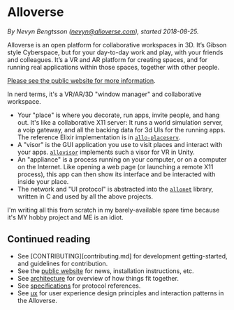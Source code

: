 # Alloverse

_By Nevyn Bengtsson (nevyn@alloverse.com), started 2018-08-25._

Alloverse is an open platform for collaborative workspaces in 3D.
It’s Gibson style Cyberspace, but for your day-to-day work and play, with your friends and colleagues. It’s a VR and AR platform for creating spaces, and for running real applications within those spaces, together with other people. 

[Please see the public website for more information](https://alloverse.com).

In nerd terms, it's a VR/AR/3D "window manager" and collaborative workspace.

* Your "place" is where you decorate, run apps, invite people, and
  hang out. It's like a collaborative X11 server: It runs a world simulation
  server, a voip gateway, and all the backing data for 3d UIs for
  the running apps. The reference Elixir implementation is in 
  [`allo-placeserv`](https://github.com/alloverse/allo-placeserv).
* A "visor" is the GUI application you use to visit places and interact
  with your apps. [`allovisor`](https://github.com/alloverse/allovisor)
  implements such a visor for VR in Unity.
* An "appliance" is a process running on your computer, or on a computer
  on the Internet. Like opening a web page (or launching a remote X11
  process), this app can then show its interface and be interacted with
  inside your place. 
* The network and "UI protocol" is abstracted into the 
  [`allonet`](https://github.com/alloverse/allovisor) library,
  written in C and used by all the above projects.

I'm writing all this from scratch in my barely-available spare time because
it's MY hobby project and ME is an idiot.

## Continued reading

* See [CONTRIBUTING][contributing.md] for development getting-started,
  and guidelines for contribution.
* See the [public website](https://alloverse.com) for news, installation
  instructions, etc.
* See [architecture](architecture) for overview of how things fit together.
* See [specifications](specifications) for protocol references.
* See [ux](ux) for user experience design principles and interaction patterns
  in the Alloverse.